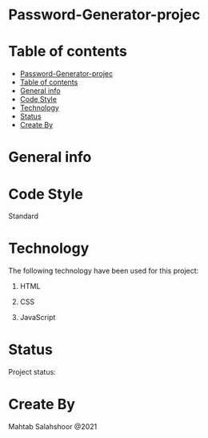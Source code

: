 # Password-Generator-projec
# Table of contents
- [Password-Generator-projec](#password-generator-projec)
- [Table of contents](#table-of-contents)
- [General info](#general-info)
- [Code Style](#code-style)
- [Technology](#technology)
- [Status](#status)
- [Create By](#create-by)

# General info

# Code Style
Standard


# Technology
The following technology have been used for this project:
1. HTML
   
2. CSS
3. JavaScript
# Status
Project status: 
# Create By
Mahtab Salahshoor @2021